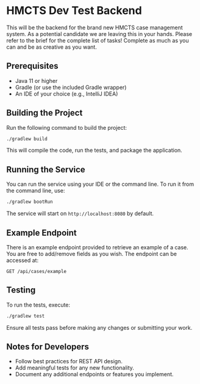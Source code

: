# HMCTS Dev Test Backend

This will be the backend for the brand new HMCTS case management system. As a potential candidate we are leaving this in your hands. Please refer to the brief for the complete list of tasks! Complete as much as you can and be as creative as you want.

## Prerequisites

- Java 11 or higher
- Gradle (or use the included Gradle wrapper)
- An IDE of your choice (e.g., IntelliJ IDEA)

## Building the Project

Run the following command to build the project:

```bash
./gradlew build
```

This will compile the code, run the tests, and package the application.

## Running the Service

You can run the service using your IDE or the command line. To run it from the command line, use:

```bash
./gradlew bootRun
```

The service will start on `http://localhost:8080` by default.

## Example Endpoint

There is an example endpoint provided to retrieve an example of a case. You are free to add/remove fields as you wish. The endpoint can be accessed at:

```
GET /api/cases/example
```

## Testing

To run the tests, execute:

```bash
./gradlew test
```

Ensure all tests pass before making any changes or submitting your work.

## Notes for Developers

- Follow best practices for REST API design.
- Add meaningful tests for any new functionality.
- Document any additional endpoints or features you implement.
